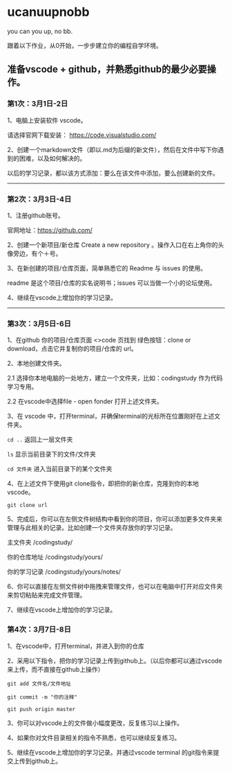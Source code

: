# ucanuupnobb

you can you up, no bb.


跟着以下作业，从0开始，一步步建立你的编程自学环境。

## 准备vscode + github，并熟悉github的最少必要操作。


### 第1次：3月1日-2日

1、电脑上安装软件 vscode。

请选择官网下载安装： https://code.visualstudio.com/

2、创建一个markdown文件（即以.md为后缀的新文件），然后在文件中写下你遇到的困难，以及如何解决的。

以后的学习记录，都以该方式添加：要么在该文件中添加，要么创建新的文件。

-----

### 第2次：3月3日-4日

1、注册github账号。

官网地址：https://github.com/

2、创建一个新项目/新仓库 Create a new repository 。操作入口在右上角你的头像旁边，有个＋号。

3、在新创建的项目/仓库页面，简单熟悉它的 Readme 与 issues 的使用。

readme 是这个项目/仓库的实名说明书；issues 可以当做一个小的论坛使用。

4、继续在vscode上增加你的学习记录。

------

### 第3次：3月5日-6日

1、在github 你的项目/仓库页面 <>code 页找到 绿色按钮：clone or download，点击它并复制你的项目/仓库的 url。

2、本地创建文件夹。

2.1 选择你本地电脑的一处地方，建立一个文件夹，比如：codingstudy 作为代码学习专用。

2.2 在vscode中选择file - open fonder 打开上述文件夹。

3、在 vscode 中，打开terminal，并确保terminal的光标所在位置刚好在上述文件夹。

`cd ..` 返回上一层文件夹

`ls` 显示当前目录下的文件/文件夹

`cd 文件夹` 进入当前目录下的某个文件夹

4、在上述文件下使用git clone指令，即把你的新仓库，克隆到你的本地vscode。

`git clone url `

5、完成后，你可以在左侧文件树结构中看到你的项目，你可以添加更多文件夹来管理与此相关的记录。比如创建一个文件夹存放你的学习记录。

主文件夹 /codingstudy/

你的仓库地址 /codingstudy/yours/

你的学习记录 /codingstudy/yours/notes/

6、你可以直接在左侧文件树中拖拽来管理文件，也可以在电脑中打开对应文件夹来剪切粘贴来完成文件管理。

7、继续在vscode上增加你的学习记录。

### 第4次：3月7日-8日

1、在vscode中，打开terminal，并进入到你的仓库

2、采用以下指令，把你的学习记录上传到github上。（以后你都可以通过vscode来上传，而不直接在github上操作）

`git add 文件名/文件地址 `

`git commit -m "你的注释"`

`git push origin master `

3、你可以对vscode上的文件做小幅度更改，反复练习以上操作。

4、如果你对文件目录相关的指令不熟悉，也可以继续反复练习。

5、继续在vscode上增加你的学习记录。并通过vscode terminal 的git指令来提交上传到github上。
